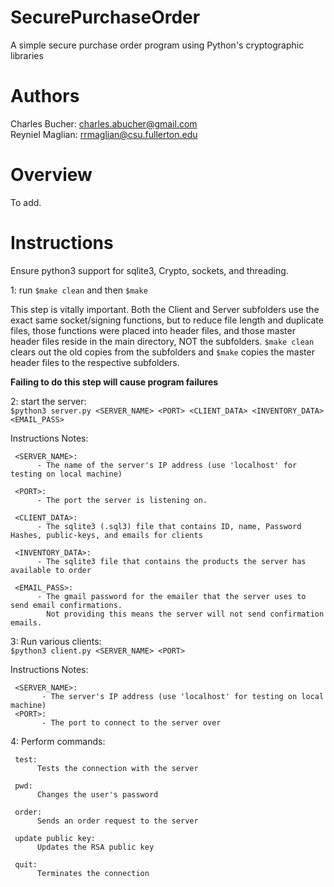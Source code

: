 # SecurePurchaseOrder
A simple secure purchase order program using Python's cryptographic libraries

# Authors
Charles Bucher: charles.abucher@gmail.com <br>
Reyniel Maglian: rrmaglian@csu.fullerton.edu

# Overview

To add.

# Instructions

Ensure python3 support for sqlite3, Crypto, sockets, and threading.

1: run `$make clean` and then `$make`

This step is vitally important. Both the Client and Server subfolders use the exact same socket/signing functions, but to reduce file length and duplicate files, those functions were placed into header files, and those master header files reside in the main directory, NOT the subfolders. `$make clean` clears out the old copies from the subfolders and `$make` copies the master header files to the respective subfolders.

**Failing to do this step will cause program failures**

2: start the server:<br>
     `$python3 server.py <SERVER_NAME> <PORT> <CLIENT_DATA> <INVENTORY_DATA> <EMAIL_PASS>`
  
Instructions Notes:<br>

     <SERVER_NAME>:
          - The name of the server's IP address (use 'localhost' for testing on local machine)
          
     <PORT>:
          - The port the server is listening on.
          
     <CLIENT_DATA>:
          - The sqlite3 (.sql3) file that contains ID, name, Password Hashes, public-keys, and emails for clients
          
     <INVENTORY_DATA>:
          - The sqlite3 file that contains the products the server has available to order
          
     <EMAIL_PASS>:
          - The gmail password for the emailer that the server uses to send email confirmations. 
            Not providing this means the server will not send confirmation emails.
    
3: Run various clients:<br>
     `$python3 client.py <SERVER_NAME> <PORT>`

Instructions Notes:<br>

     <SERVER_NAME>:
           - The server's IP address (use 'localhost' for testing on local machine)
     <PORT>:
           - The port to connect to the server over

4: Perform commands:<br>
     
     test:
          Tests the connection with the server
          
     pwd:
          Changes the user's password
          
     order:
          Sends an order request to the server
          
     update public key:
          Updates the RSA public key
          
     quit:
          Terminates the connection
          
          




